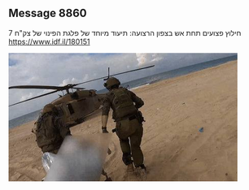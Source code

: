 ## Message 8860

חילוץ פצועים תחת אש בצפון הרצועה:
תיעוד מיוחד של פלגת הפינוי של צק"ח 7
https://www.idf.il/180151

![Photo](8860/8860_photo.jpg)
